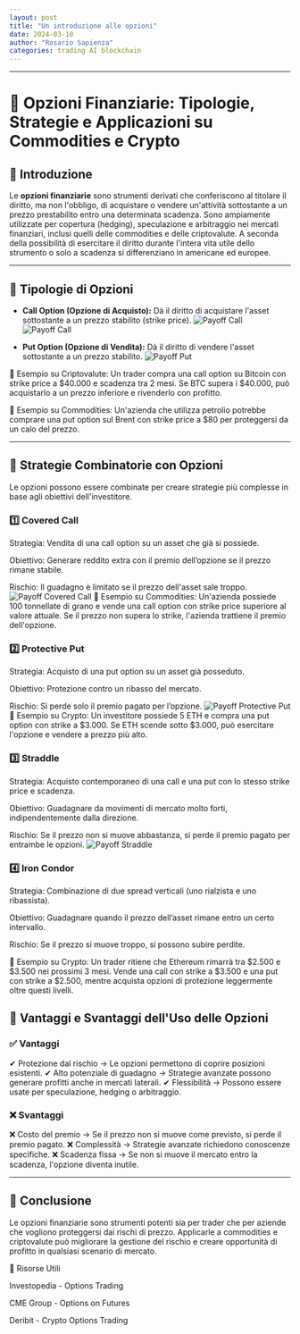 ```yaml
---
layout: post
title: "Un introduzione alle opzioni"
date: 2024-03-10
author: "Rosario Sapienza"
categories: trading AI blockchain
---
```

---

# 📌 Opzioni Finanziarie: Tipologie, Strategie e Applicazioni su Commodities e Crypto

## 📖 Introduzione

Le **opzioni finanziarie** sono strumenti derivati che conferiscono al titolare il diritto, ma non l'obbligo, di acquistare o vendere un'attività sottostante a un prezzo prestabilito entro una determinata scadenza.
Sono ampiamente utilizzate per copertura (hedging), speculazione e arbitraggio nei mercati finanziari, inclusi quelli delle commodities e delle criptovalute. A seconda della possibilità di esercitare il diritto durante l'intera vita utile dello strumento o solo a scadenza si differenziano in americane ed europee.


---


## 🔹 Tipologie di Opzioni
- **Call Option (Opzione di Acquisto):** Dà il diritto di acquistare l'asset sottostante a un prezzo stabilito (strike price).
  ![Payoff Call](/images/payoff_call.png)
  ![Payoff Call](../../../../images/payoff_call.png)

- **Put Option (Opzione di Vendita):** Dà il diritto di vendere l'asset sottostante a un prezzo stabilito.
![Payoff Put](/images/payoff_put.png)


📌 Esempio su Criptovalute:
Un trader compra una call option su Bitcoin con strike price a $40.000 e scadenza tra 2 mesi. Se BTC supera i $40.000, può acquistarlo a un prezzo inferiore e rivenderlo con profitto.

📌 Esempio su Commodities:
Un'azienda che utilizza petrolio potrebbe comprare una put option sul Brent con strike price a $80 per proteggersi da un calo del prezzo.


---

## 🔹 Strategie Combinatorie con Opzioni
Le opzioni possono essere combinate per creare strategie più complesse in base agli obiettivi dell'investitore.
### 1️⃣ Covered Call
Strategia: Vendita di una call option su un asset che già si possiede.

Obiettivo: Generare reddito extra con il premio dell’opzione se il prezzo rimane stabile.

Rischio: Il guadagno è limitato se il prezzo dell'asset sale troppo.
![Payoff Covered Call](/images/covered_call.png)
📌 Esempio su Commodities:
Un'azienda possiede 100 tonnellate di grano e vende una call option con strike price superiore al valore attuale. Se il prezzo non supera lo strike, l'azienda trattiene il premio dell'opzione.


### 2️⃣ Protective Put
Strategia: Acquisto di una put option su un asset già posseduto.

Obiettivo: Protezione contro un ribasso del mercato.

Rischio: Si perde solo il premio pagato per l’opzione.
![Payoff Protective Put](/images/protective_put.png)
📌 Esempio su Crypto:
Un investitore possiede 5 ETH e compra una put option con strike a $3.000. Se ETH scende sotto $3.000, può esercitare l'opzione e vendere a prezzo più alto.

### 3️⃣ Straddle
Strategia: Acquisto contemporaneo di una call e una put con lo stesso strike price e scadenza.

Obiettivo: Guadagnare da movimenti di mercato molto forti, indipendentemente dalla direzione.

Rischio: Se il prezzo non si muove abbastanza, si perde il premio pagato per entrambe le opzioni.
![Payoff Straddle](/images/straddle.png)




### 4️⃣ Iron Condor

Strategia: Combinazione di due spread verticali (uno rialzista e uno ribassista).

Obiettivo: Guadagnare quando il prezzo dell’asset rimane entro un certo intervallo.

Rischio: Se il prezzo si muove troppo, si possono subire perdite.

📌 Esempio su Crypto:
Un trader ritiene che Ethereum rimarrà tra $2.500 e $3.500 nei prossimi 3 mesi. Vende una call con strike a $3.500 e una put con strike a $2.500, mentre acquista opzioni di protezione leggermente oltre questi livelli.






## 🔹 Vantaggi e Svantaggi dell'Uso delle Opzioni

### ✅ Vantaggi

✔ Protezione dal rischio → Le opzioni permettono di coprire posizioni esistenti.
✔ Alto potenziale di guadagno → Strategie avanzate possono generare profitti anche in mercati laterali.
✔ Flessibilità → Possono essere usate per speculazione, hedging o arbitraggio.

### ❌ Svantaggi

❌ Costo del premio → Se il prezzo non si muove come previsto, si perde il premio pagato.
❌ Complessità → Strategie avanzate richiedono conoscenze specifiche.
❌ Scadenza fissa → Se non si muove il mercato entro la scadenza, l'opzione diventa inutile.


---

## 🎯 Conclusione

Le opzioni finanziarie sono strumenti potenti sia per trader che per aziende che vogliono proteggersi dai rischi di prezzo. Applicarle a commodities e criptovalute può migliorare la gestione del rischio e creare opportunità di profitto in qualsiasi scenario di mercato.



🔗 Risorse Utili

Investopedia - Options Trading

CME Group - Options on Futures

Deribit - Crypto Options Trading

